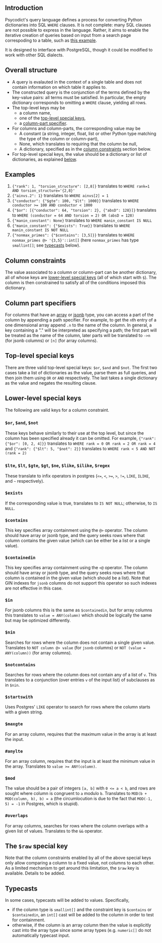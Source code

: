
## Introduction

Psycodict's query language defines a process for converting Python dictionaries into SQL `WHERE` clauses.  It is not complete: many SQL clauses are not possible to express in the language.  Rather, it aims to enable the iterative creation of queries based on input from a search page correspoding to a table, such as [this example](https://www.lmfdb.org/EllipticCurve/Q/).

It is designed to interface with PostgreSQL, though it could be modified to work with other SQL dialects.

## Overall structure

 * A query is evalauted in the context of a single table and does not contain information on which table it applies to.
 * The constructed query is the conjunction of the terms defined by the key-value pairs: all terms must be satisfied.  In particular, the empty dictionary corresponds to omitting a `WHERE` clause, yielding all rows.
 * The top-level keys may be
   * a column name,
   * one of the [top-level special keys](#top-level-special-keys),
   * a [column-part specifier](#column-part-specifiers).
 * For columns and column-parts, the corresponding value may be
   * A constant (a string, integer, float, list or other Python type matching the type of the column or column-part),
   * None, which translates to requiring that the column be null,
   * A dictionary, specified as in the [column constraints](#column-constraints) section below.
 * For top-level special keys, the value should be a dictionary or list of dictionaries, as explained [below](#top-level-special-keys).

## Examples

 1. `{"rank": 1, "torsion_structure": [2,8]}` translates to `WHERE rank=1 AND torsion_structure='{2,8}'`
 1. `{"ainvs.2": 1}` translates to `WHERE ainvs[2] = 1`
 1. `{"conductor": {"$gte": 100, "$lt": 1000}}` translates to `WHERE conductor >= 100 AND conductor < 1000`
 1. `{"$or": [{"conductor": 64, "torsion": 2}, {"absD": 128}]}` translates to `WHERE (conductor = 64 AND torsion = 2) OR (absD = 128)`
 1. `{"manin_constant": None}` translates to `WHERE manin_constant IS NULL`
 1. `{"manin_constant": {"$exists": True}}` translates to `WHERE manin_constant IS NOT NULL`
 1. `{"nonmax_primes": {"$contains": [3,5]}}` translates to `WHERE nonmax_primes @> '{3,5}'::int[]` (here `nonmax_primes` has type `smallint[]`; see [typecasts](#typecasts) below).

## Column constraints

The value associated to a column or column-part can be another dictionary, all of whose keys are [lower-level special keys](#lower-level-special-keys) (all of which start with `$`).  The column is then constrained to satisfy all of the conditions imposed this dictionary.

## Column part specifiers

For columns that have an [array](https://www.postgresql.org/docs/current/arrays.html) or [jsonb](https://www.postgresql.org/docs/current/datatype-json.html) type, you can access a part of the column by appending a path specifier.  For example, to get the `n`th entry of a one dimensional array append `.n` to the name of the column.  In general, a key containing a "." will be interpreted as specifying a path; the first part will be treated as the name of the column, later parts will be translated to `->n` (for jsonb columns) or `[n]` (for array columns).

## Top-level special keys

There are three valid top-level special keys: `$or`, `$and` and `$not`. The first two cases take a list of dictionaries as the value, parse them as full queries, and then join them using `OR` or `AND` respectively.  The last takes a single dictionary as the value and negates the resulting clause.

## Lower-level special keys

The following are valid keys for a column constraint.

### `$or`, `$and`, `$not`

These keys behave similarly to their use at the top level, but since the column has been specified already it can be omitted.  For example, `{"rank": {"$or": [0, 2, 4]}}` translates to `WHERE rank = 0 OR rank = 2 OR rank = 4` and `{"rank": {"$lt": 5, "$not": 2}}` translates to `WHERE rank < 5 AND NOT (rank = 2)`

### `$lte`, `$lt`, `$gte`, `$gt`, `$ne`, `$like`, `$ilike`, `$regex`

These translate to infix operators in postgres (`<=`, `<`, `>=`, `>`, `!=`, `LIKE`, `ILIKE`, and `~` respectively).

### `$exists`

If the corresponding value is true, translates to `IS NOT NULL`; otherwise, to `IS NULL`.

### `$contains`

This key specifies array containment using the `@>` operator.  The column should have array or jsonb type, and the query seeks rows where that column contains the given value (which can be either be a list or a single value).

### `$containedin`

This key specifies array containment using the `<@` operator.  The column should have array or jsonb type, and the query seeks rows where that column is contained in the given value (which should be a list).  Note that GIN indexes for `jsonb` columns do not support this operator so such indexes are not effective in this case.

### `$in`

For jsonb columns this is the same as `$containedin`, but for array columns this translates to `value = ANY(column)` which should be logically the same but may be optimized differently.

### `$nin`

Searches for rows where the column does not contain a single given value.  Translates to `NOT column @> value` (for `jsonb` columns) or `NOT (value = ANY(column))` (for array columns).

### `$notcontains`

Searches for rows where the column does not contain any of a list of `v`.  This translates to a conjunction (over entries `v` of the input list) of subclauses as in `$nin`.

### `$startswith`

Uses Postgres' `LIKE` operator to search for rows where the column starts with a given string.

### `$maxgte`

For an array column, requires that the maximum value in the array is at least the input.

### `#anylte`

For an array column, requires that the input is at least the minimum value in the array.  Translates to `value >= ANY(column)`.

### `$mod`

The value should be a pair of integers `[a, b]` with `0 <= a < b`, and rows are sought where column is congruent to `a` modulo `b`.  Translates to `MOD(b + MOD(column, b), b) = a` (the circumlocution is due to the fact that `MOD(-1, 5) = -1` in Postgres, which is stupid).

### `#overlaps`

For array columns, searches for rows where the column overlaps with a given list of values.  Translates to the `&&` operator.

## The `$raw` special key

Note that the column constraints enabled by all of the above special keys only allow comparing a column to a fixed value, not columns to each other.  As a limited mechanism to get around this limitation, the `$raw` key is available.  Details to be added.

## Typecasts

In some cases, typecasts will be added to values.  Specifically,
 * if the column type is `smallint[]` and the constraint key is `$contains` or `$containedin`, an `int[]` cast will be added to the column in order to test for containment.
 * otherwise, if the column is an array column then the value is explicitly cast into the array type since some array types (e.g. `numeric[]` do not automatically typecast input.
